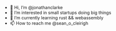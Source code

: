 - 👋 Hi, I’m @jonathanclarke
- 👀 I’m interested in small startups doing big things
- 🌱 I’m currently learning rust && webassembly
- 📫 How to reach me @sean_o_cleirigh
